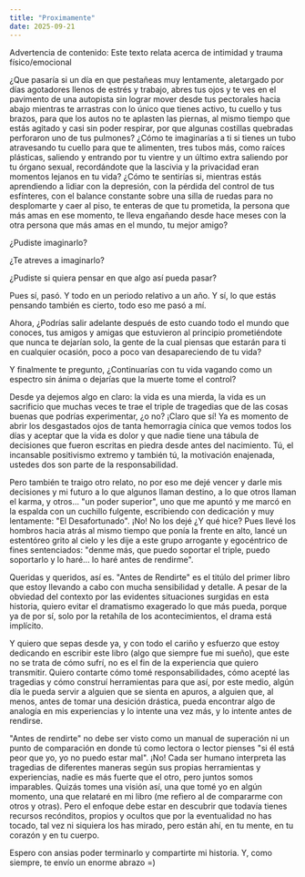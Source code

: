 ```yaml
---
title: "Proximamente"
date: 2025-09-21
---
```


Advertencia de contenido: Este texto relata acerca de intimidad y trauma físico/emocional

¿Que pasaría si un día en que pestañeas muy lentamente, aletargado por días agotadores llenos de estrés y trabajo, abres tus ojos y te ves en el pavimento de una autopista sin lograr mover desde tus pectorales hacia abajo mientras te arrastras con lo único que tienes activo, tu cuello y tus brazos, para que los autos no te aplasten las piernas, al mismo tiempo que estás agitado y casi sin poder respirar, por que algunas costillas quebradas perforaron uno de tus pulmones? ¿Cómo te imaginarías a ti si tienes un tubo atravesando tu cuello para que te alimenten, tres tubos más, como raíces plásticas, saliendo y entrando por tu vientre y un último extra saliendo por tu órgano sexual, recordándote que la lascivia y la privacidad eran momentos lejanos en tu vida? ¿Cómo te sentirías si, mientras estás aprendiendo a lidiar con la depresión, con la pérdida del control de tus esfínteres, con el balance constante sobre una silla de ruedas para no desplomarte y caer al piso, te enteras de que tu prometida, la persona que más amas en ese momento, te lleva engañando desde hace meses con la otra persona que más amas en el mundo, tu mejor amigo?

¿Pudiste imaginarlo?

¿Te atreves a imaginarlo?

¿Pudiste si quiera pensar en que algo así pueda pasar?

Pues sí, pasó. Y todo en un periodo relativo a un año. Y sí, lo que estás pensando también es cierto, todo eso me pasó a mí.

Ahora, ¿Podrías salir adelante después de esto cuando todo el mundo que conoces, tus amigos y amigas que estuvieron al principio prometiéndote que nunca te dejarían solo, la gente de la cual piensas que estarán para ti en cualquier ocasión, poco a poco van desapareciendo de tu vida?

Y finalmente te pregunto, ¿Continuarías con tu vida vagando como un espectro sin ánima o dejarías que la muerte tome el control?

Desde ya dejemos algo en claro: la vida es una mierda, la vida es un sacrificio que muchas veces te trae el triple de tragedias que de las cosas buenas que podrías experimentar, ¿o no? ¡Claro que sí! Ya es momento de abrir los desgastados ojos de tanta hemorragia cínica que vemos todos los días y aceptar que la vida es dolor y que nadie tiene una tábula de decisiones que fueron escritas en piedra desde antes del nacimiento. Tú, el incansable positivismo extremo y también tú, la motivación enajenada, ustedes dos son parte de la responsabilidad.

Pero también te traigo otro relato, no por eso me dejé vencer y darle mis decisiones y mi futuro a lo que algunos llaman destino, a lo que otros llaman el karma, y otros... "un poder superior", uno que me apuntó y me marcó en la espalda con un cuchillo fulgente, escribiendo con dedicación y muy lentamente: "El Desafortunado". ¡No! No los dejé ¿Y qué hice? Pues llevé los hombros hacia atrás al mismo tiempo que ponía la frente en alto, lancé un estentóreo grito al cielo y les dije a este grupo arrogante y egocéntrico de fines sentenciados: "denme más, que puedo soportar el triple, puedo soportarlo y lo haré... lo haré antes de rendirme".

Queridas y queridos, así es. "Antes de Rendirte" es el titúlo del primer libro que estoy llevando a cabo con mucha sensibilidad y detalle. A pesar de la obviedad del contexto por las evidentes situaciones surgidas en esta historia, quiero evitar el dramatismo exagerado lo que más pueda, porque ya de por sí, solo por la retahíla de los acontecimientos, el drama está implícito.

Y quiero que sepas desde ya, y con todo el cariño y esfuerzo que estoy dedicando en escribir este libro (algo que siempre fue mi sueño), que este no se trata de cómo sufrí, no es el fin de la experiencia que quiero transmitir. Quiero contarte cómo tomé responsabilidades, cómo acepté las tragedias y cómo construí herramientas para que así, por este medio, algún día le pueda servir a alguien que se sienta en apuros, a alguien que, al menos, antes de tomar una desición drástica, pueda encontrar algo de analogía en mis experiencias y lo intente una vez más, y lo intente antes de rendirse.

"Antes de rendirte" no debe ser visto como un manual de superación ni un punto de comparación en donde tú como lectora o lector pienses "si él está peor que yo, yo no puedo estar mal". ¡No! Cada ser humano interpreta las tragedias de diferentes maneras según sus propias herramientas y experiencias, nadie es más fuerte que el otro, pero juntos somos imparables. Quizás tomes una visión así, una que tomé yo en algún momento, una que relataré en mi libro (me refiero al de compararme con otros y otras). Pero el enfoque debe estar en descubrir que todavía tienes recursos recónditos, propios y ocultos que por la eventualidad no has tocado, tal vez ni siquiera los has mirado, pero están ahí, en tu mente, en tu corazón y en tu cuerpo.

Espero con ansias poder terminarlo y compartirte mi historia. Y, como siempre, te envío un enorme abrazo =)
